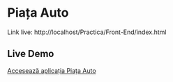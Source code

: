 # Piața Auto

Link live: http://localhost/Practica/Front-End/index.html

## Live Demo

[Accesează aplicația Piața Auto](https://Chiparus927.github.io/Practica/)
